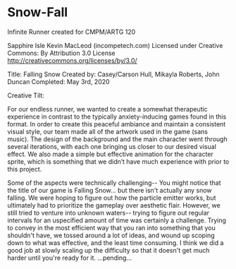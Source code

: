 # Snow-Fall
Infinite Runner created for CMPM/ARTG 120

Sapphire Isle Kevin MacLeod (incompetech.com)
Licensed under Creative Commons: By Attribution 3.0 License
http://creativecommons.org/licenses/by/3.0/

Title: Falling Snow
Created by: Casey/Carson Hull, Mikayla Roberts, John Duncan
Completed: May 3rd, 2020

Creative Tilt:


For our endless runner, we wanted to create a somewhat therapeutic experience in contrast to the typically anxiety-inducing games found in this format. In order to create this peaceful ambiance and maintain a consistent visual style, our team made all of the artwork used in the game (sans music). The design of the background and the main character went through several iterations, with each one bringing us closer to our desired visual effect. We also made a simple but effective animation for the character sprite, which is something that we didn’t have much experience with prior to this project. 

Some of the aspects were technically challenging-- You might notice that the title of our game is Falling Snow... but there isn't actually any snow falling. We were hoping to figure out how the particle emitter works, but ultimately had to prioritize the gameplay over aesthetic flair. However, we still tried to venture into unknown waters-- trying to figure out regular intervals for an uspecified amount of time was certainly a challenge. Trying to convey in the most efficient way that you ran into something that you shouldn't have, we tossed around a lot of ideas, and wound up scoping down to what was effective, and the least time consuming. I think we did a good job at slowly scaling up the difficulty so that it doesn't get much harder until you're ready for it. 
...pending...
